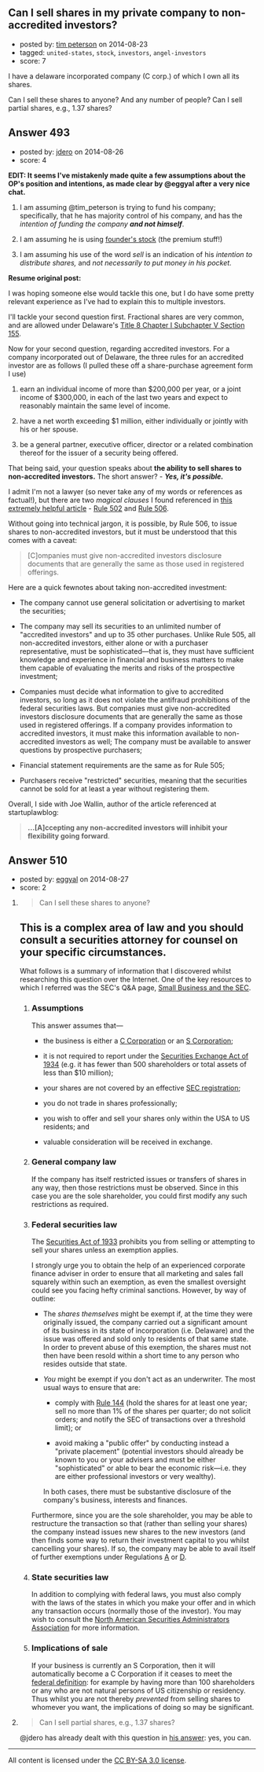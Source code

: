 ## Can I sell shares in my private company to non-accredited investors?

- posted by: [tim peterson](https://stackexchange.com/users/360327/tim-peterson) on 2014-08-23
- tagged: `united-states`, `stock`, `investors`, `angel-investors`
- score: 7

<p>I have a delaware incorporated company (C corp.) of which I own all its shares.</p>

<p>Can I sell these shares to anyone? And any number of people? Can I sell partial shares, e.g., 1.37 shares?</p>



## Answer 493

- posted by: [jdero](https://stackexchange.com/users/1972448/jdero) on 2014-08-26
- score: 4

<p><strong>EDIT: It seems I've mistakenly made quite a few assumptions about the OP's position and intentions, as made clear by @eggyal after a very nice chat.</strong></p>

<ol>
<li><p>I am assuming @tim_peterson is trying to fund his company; specifically, that he has majority control of his company, and has the <em>intention of funding the company <strong>and not himself</em></strong>.</p></li>
<li><p>I am assuming he is using <a href="http://www.alleywatch.com/2013/08/what-is-founders-stock-legally/" rel="nofollow">founder's stock</a> (the premium stuff!)</p></li>
<li><p>I am assuming his use of the word <em>sell</em> is an indication of his <em>intention to distribute shares,</em> and <em>not necessarily to put money in his pocket.</em></p></li>
</ol>

<p><strong>Resume original post:</strong></p>

<p>I was hoping someone else would tackle this one, but I do have some pretty relevant experience as I've had to explain this to multiple investors.</p>

<p>I'll tackle your second question first. Fractional shares are very common, and are allowed under Delaware's <a href="http://delcode.delaware.gov/title8/c001/sc05/" rel="nofollow">Title 8 Chapter I Subchapter V Section 155</a>.</p>

<p>Now for your second question, regarding accredited investors. For a company incorporated out of Delaware, the three rules for an accredited investor are as follows (I pulled these off a share-purchase agreement form I use)</p>

<ol>
<li><p>earn an individual income of more than $200,000 per year, or a joint income of $300,000, in each of the last two years and expect to reasonably maintain the same level of income.</p></li>
<li><p>have a net worth exceeding $1 million, either individually or jointly with his or her spouse.</p></li>
<li><p>be a general partner, executive officer, director or a related combination thereof for the issuer of a security being offered.</p></li>
</ol>

<p>That being said, your question speaks about <strong>the ability to sell shares to non-accredited investors.</strong> The short answer? - <strong><em>Yes, it's possible.</em></strong></p>

<p>I admit I'm not a lawyer (so never take any of my words or references as factual!), but there are two <em>magical clauses</em> I found referenced in <a href="http://www.startuplawblog.com/2013/01/14/cant-i-let-non-accredited-investors-in-my-round/" rel="nofollow">this extremely helpful article</a>  - <a href="http://www.law.cornell.edu/cfr/text/17/230.502" rel="nofollow">Rule 502</a> and <a href="http://www.sec.gov/answers/rule506.htm" rel="nofollow">Rule 506</a>.</p>

<p>Without going into technical jargon, it is possible, by Rule 506, to issue shares to non-accredited investors, but it must be understood that this comes with a caveat:</p>

<blockquote>
  <p>[C]ompanies must give non-accredited investors disclosure documents
  that are generally the same as those used in registered offerings.</p>
</blockquote>

<p>Here are a quick fewnotes about taking non-accredited investment:</p>

<ul>
<li><p>The company cannot use general solicitation or advertising to market the securities;</p></li>
<li><p>The company may sell its securities to an unlimited number of "accredited investors" and up to 35 other purchases. Unlike Rule 505, all non-accredited investors, either alone or with a purchaser representative, must be sophisticated—that is, they must have sufficient knowledge and experience in financial and business matters to make them capable of evaluating the merits and risks of the prospective investment;</p></li>
<li><p>Companies must decide what information to give to accredited investors, so long as it does not violate the antifraud prohibitions of the federal securities laws. But companies must give non-accredited investors disclosure documents that are generally the same as those used in registered offerings. If a company provides information to accredited investors, it must make this information available to non-accredited investors as well;
The company must be available to answer questions by prospective purchasers;</p></li>
<li><p>Financial statement requirements are the same as for Rule 505;</p></li>
<li><p>Purchasers receive "restricted" securities, meaning that the securities cannot be sold for at least a year without registering them.</p></li>
</ul>

<p>Overall, I side with Joe Wallin, author of the article referenced at startuplawblog:</p>

<blockquote>
  <p><strong>...[A]ccepting any non-accredited investors will inhibit your</strong>
  <strong>flexibility going forward</strong>.</p>
</blockquote>



## Answer 510

- posted by: [eggyal](https://stackexchange.com/users/310184/eggyal) on 2014-08-27
- score: 2

<ol>
<li><blockquote>
  <p>Can I sell these shares to anyone?</p>
</blockquote>

<h2>This is a complex area of law and you should consult a securities attorney for counsel on your specific circumstances.</h2>

<p>What follows is a summary of information that I discovered whilst researching this question over the Internet.  One of the key resources to which I referred was the SEC's Q&amp;A page, <a href="http://www.sec.gov/info/smallbus/qasbsec.htm" rel="nofollow noreferrer">Small Business and the SEC</a>.</p>

<ol>
<li><h3>Assumptions</h3>

<p>This answer assumes that&mdash;</p>

<ul>
<li><p>the business is either a <a href="http://en.wikipedia.org/wiki/C_corporation" rel="nofollow noreferrer">C Corporation</a> or an <a href="http://en.wikipedia.org/wiki/C_corporation" rel="nofollow noreferrer">S Corporation</a>;</p></li>
<li><p>it is not required to report under the <a href="https://www.sec.gov/about/laws/sea34.pdf" rel="nofollow noreferrer">Securities Exchange Act of 1934</a> (e.g. it has fewer than 500 shareholders or total assets of less than $10 million);</p></li>
<li><p>your shares are not covered by an effective <a href="http://www.sec.gov/answers/regis33.htm" rel="nofollow noreferrer">SEC registration</a>;</p></li>
<li><p>you do not trade in shares professionally;</p></li>
<li><p>you wish to offer and sell your shares only within the USA to US residents; and</p></li>
<li><p>valuable consideration will be received in exchange.</p></li>
</ul></li>
<li><h3>General company law</h3>

<p>If the company has itself restricted issues or transfers of shares in any way, then those restrictions must be observed.  Since in this case you are the sole shareholder, you could first modify any such restrictions as required.</p></li>
<li><h3>Federal securities law</h3>

<p>The <a href="https://www.sec.gov/about/laws/sa33.pdf" rel="nofollow noreferrer">Securities Act of 1933</a> prohibits you from selling or attempting to sell your shares unless an exemption applies.</p>

<p>I strongly urge you to obtain the help of an experienced corporate finance adviser in order to ensure that all marketing and sales fall squarely within such an exemption, as even the smallest oversight could see you facing hefty criminal sanctions.  However, by way of outline:</p>

<ul>
<li><p>The <em>shares themselves</em> might be exempt if, at the time they were originally issued, the company carried out a significant amount of its business in its state of incorporation (i.e. Delaware) and the issue was offered and sold only to residents of that same state.  In order to prevent abuse of this exemption, the shares must not then have been resold within a short time to any person who resides outside that state.</p></li>
<li><p><em>You</em> might be exempt if you don't act as an underwriter.  The most usual ways to ensure that are:</p>

<ul>
<li><p>comply with <a href="http://www.sec.gov/investor/pubs/rule144.htm" rel="nofollow noreferrer">Rule 144</a> (hold the shares for at least one year; sell no more than 1% of the shares per quarter; do not solicit orders; and notify the SEC of transactions over a threshold limit); or</p></li>
<li><p>avoid making a "public offer" by conducting instead a "private placement" (potential investors should already be known to you or your advisers and must be either "sophisticated" or able to bear the economic risk&mdash;i.e. they are either professional investors or very wealthy).</p></li>
</ul>

<p>In both cases, there must be substantive disclosure of the company's business, interests and finances.</p></li>
</ul>

<p>Furthermore, since you are the sole shareholder, you may be able to restructure the transaction so that (rather than selling your shares) the company instead issues new shares to the new investors (and then finds some way to return their investment capital to you whilst cancelling your shares).  If so, the company may be able to avail itself of further exemptions under Regulations <a href="http://www.sec.gov/info/smallbus/qasbsec.htm#rega" rel="nofollow noreferrer">A</a> or <a href="http://www.sec.gov/info/smallbus/qasbsec.htm#regd" rel="nofollow noreferrer">D</a>.</p></li>
<li><h3>State securities law</h3>

<p>In addition to complying with federal laws, you must also comply with the laws of the states in which you make your offer and in which any transaction occurs (normally those of the investor).  You may wish to consult the <a href="http://www.nasaa.org/" rel="nofollow noreferrer">North American Securities Administrators Association</a> for more information.</p></li>
<li><h3>Implications of sale</h3>

<p>If your business is currently an S Corporation, then it will automatically become a C Corporation if it ceases to meet the <a href="http://www.gpo.gov/fdsys/pkg/USCODE-2011-title26/html/USCODE-2011-title26-subtitleA-chap1-subchapS-partI-sec1361.htm" rel="nofollow noreferrer">federal definition</a>: for example by having more than 100 shareholders or any who are not natural persons of US citizenship or residency.  Thus whilst you are not thereby <em>prevented</em> from selling shares to whomever you want, the implications of doing so may be significant.</p></li>
</ol></li>
<li><blockquote>
  <p>Can I sell partial shares, e.g., 1.37 shares?</p>
</blockquote>

<p>@jdero has already dealt with this question in <a href="https://startups.stackexchange.com/a/493">his answer</a>: yes, you can.</p></li>
</ol>




---

All content is licensed under the [CC BY-SA 3.0 license](https://creativecommons.org/licenses/by-sa/3.0/).
